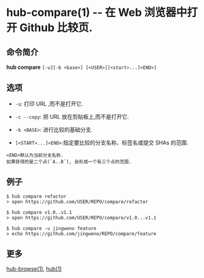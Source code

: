 # hub-compare(1) -- 在 Web 浏览器中打开 Github 比较页.

## 命令简介

**hub compare** `[-u][-b <base>] [<USER>][<start>...]<END>]`

## 选项

- `-u`: 打印 URL ,而不是打开它.

- `-c --copy`: 把 URL 放在剪贴板上,而不是打开它.

- `-b <BASE>`: 进行比较的基础分支.

- `[<START>...]<END>`:指定要比较的分支名称、标签名或提交 SHAs 的范围.

```
<END>默认为当前分支名称.
如果获得的是二个点(`A..B`), 会形成一个有三个点的范围.
```

## 例子

```
$ hub compare refactor
> open https://github.com/USER/REPO/compare/refactor

$ hub compare v1.0..v1.1
> open https://github.com/USER/REPO/compare/v1.0...v1.1

$ hub compare -u jingweno feature
> echo https://github.com/jingweno/REPO/compare/feature
```

## 更多

[hub-browse(1)](hub-browse.1.zh.md), [hub(1)](hub.1.zh.md)
